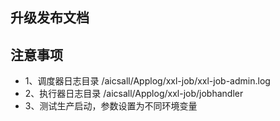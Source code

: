 ## 升级发布文档

## 注意事项
- 1、调度器日志目录 /aicsall/Applog/xxl-job/xxl-job-admin.log
- 2、执行器日志目录 /aicsall/Applog/xxl-job/jobhandler
- 3、测试生产启动，参数设置为不同环境变量
